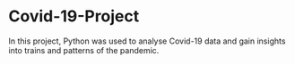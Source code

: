 # Covid-19-Project
In this project, Python was used to analyse Covid-19 data and gain insights into trains and patterns of the pandemic.
